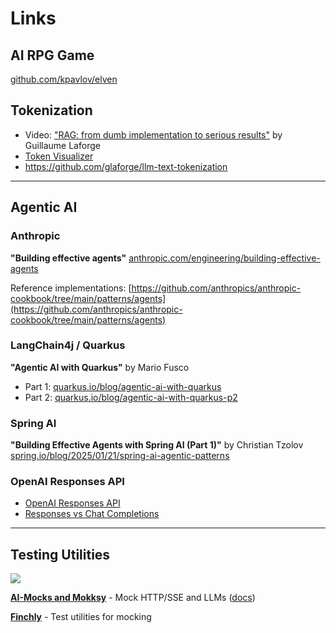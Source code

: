 # Links

## AI RPG Game

[github.com/kpavlov/elven](https://github.com/kpavlov/elven)

## Tokenization

- Video: ["RAG: from dumb implementation to serious results"](https://www.youtube.com/watch?v=6_wUUYKBdE0) by Guillaume
  Laforge
- [Token Visualizer](https://tokens-lpj6s2duga-ew.a.run.app/)
- https://github.com/glaforge/llm-text-tokenization

---

## Agentic AI

### Anthropic

**"Building effective agents"** [anthropic.com/engineering/building-effective-agents](https://www.anthropic.com/engineering/building-effective-agents)

Reference
implementations: [https://github.com/anthropics/anthropic-cookbook/tree/main/patterns/agents](https://github.com/anthropics/anthropic-cookbook/tree/main/patterns/agents)

### LangChain4j / Quarkus

**"Agentic AI with Quarkus"** by Mario Fusco

- Part 1: [quarkus.io/blog/agentic-ai-with-quarkus](https://quarkus.io/blog/agentic-ai-with-quarkus/)
- Part 2: [quarkus.io/blog/agentic-ai-with-quarkus-p2](https://quarkus.io/blog/agentic-ai-with-quarkus-p2)

### Spring AI

**"Building Effective Agents with Spring AI (Part 1)"** by Christian
Tzolov [spring.io/blog/2025/01/21/spring-ai-agentic-patterns](https://spring.io/blog/2025/01/21/spring-ai-agentic-patterns)

### OpenAI Responses API

- [OpenAI Responses API](https://platform.openai.com/docs/api-reference/responses)
- [Responses vs Chat Completions](https://platform.openai.com/docs/guides/responses-vs-chat-completions)

---

## Testing Utilities

![](https://kpavlov.github.io/ai-mocks/mokksy-logo.png)

[**AI-Mocks and Mokksy**](https://github.com/kpavlov/ai-mocks/) - Mock HTTP/SSE and
LLMs ([docs](https://kpavlov.github.io/ai-mocks/))

[**Finchly**](https://github.com/kpavlov/finchly) - Test utilities for mocking
